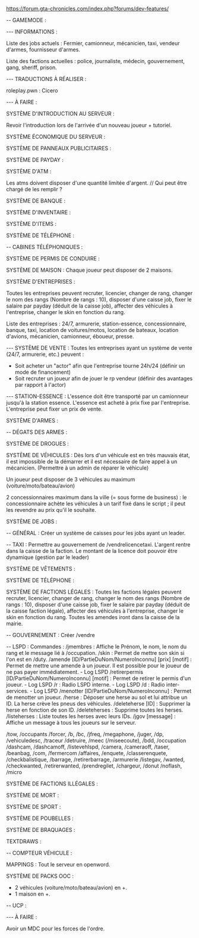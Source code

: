 
https://forum.gta-chronicles.com/index.php?forums/dev-features/

-- GAMEMODE :

--- INFORMATIONS :

Liste des jobs actuels : Fermier, camionneur, mécanicien, taxi, vendeur d'armes, fournisseur d'armes.

Liste des factions actuelles : police, journaliste, médecin, gouvernement, gang, sheriff, prison.

--- TRADUCTIONS À RÉALISER :

roleplay.pwn : Cicero

--- À FAIRE : 

SYSTÈME D'INTRODUCTION AU SERVEUR :

Revoir l'introduction lors de l'arrivée d'un nouveau joueur + tutoriel.

SYSTÈME ÉCONOMIQUE DU SERVEUR :

SYSTÈME DE PANNEAUX PUBLICITAIRES :

SYSTÈME DE PAYDAY :

SYSTÈME D'ATM :

Les atms doivent disposer d'une quantité limitée d'argent. // Qui peut être chargé de les remplir ?

SYSTÈME DE BANQUE :

SYSTÈME D'INVENTAIRE :

SYSTÈME D'ITEMS :

SYSTÈME DE TÉLÉPHONE :

-- CABINES TÉLÉPHONIQUES :

SYSTÈME DE PERMIS DE CONDUIRE :

SYSTÈME DE MAISON :
Chaque joueur peut disposer de 2 maisons.

SYSTÈME D'ENTREPRISES :

Toutes les entreprises peuvent recruter, licencier, changer de rang, changer le nom des rangs (Nombre de rangs : 10), disposer d'une caisse job, fixer le salaire par payday (déduit de la caisse job), affecter des véhicules à l'entreprise, changer le skin en fonction du rang.

Liste des entreprises : 24/7, armurerie, station-essence, concessionnaire, banque, taxi, location de voitures/motos, location de bateaux, location d'avions, mécanicien, camionneur, éboueur, presse.

--- SYSTÈME DE VENTE :
Toutes les entreprises ayant un système de vente (24/7, armurerie, etc.) peuvent :
- Soit acheter un "actor" afin que l'entreprise tourne 24h/24 (définir un mode de financement)
- Soit recruter un joueur afin de jouer le rp vendeur (définir des avantages par rapport à l'actor)

--- STATION-ESSENCE :
L'essence doit être transporté par un camionneur jusqu'à la station essence.
L'essence est acheté à prix fixe par l'entreprise.
L'entreprise peut fixer un prix de vente.

SYSTÈME D'ARMES :

-- DÉGATS DES ARMES :

SYSTÈME DE DROGUES :

SYSTÈME DE VÉHICULES :
Dès lors d'un véhicule est en très mauvais état, il est impossible de la démarrer et il est nécessaire de faire appel à un mécanicien. (Permettre à un admin de réparer le véhicule)

Un joueur peut disposer de 3 véhicules au maximum (voiture/moto/bateau/avion)

2 concessionnaires maximum dans la ville (= sous forme de business) : le concessionnaire achète les véhicules à un tarif fixé dans le script ; il peut les revendre au prix qu'il le souhaite.

SYSTÈME DE JOBS :

-- GÉNÉRAL : Créer un système de caisses pour les jobs ayant un leader.

-- TAXI : Permettre au gouvernement de /vendrelicencetaxi. L'argent rentre dans la caisse de la faction. Le montant de la licence doit pouvoir être dynamique (gestion par le leader)

SYSTÈME DE VÊTEMENTS :

SYSTÈME DE TÉLÉPHONE :

SYSTÈME DE FACTIONS LÉGALES :
Toutes les factions légales peuvent recruter, licencier, changer de rang, changer le nom des rangs (Nombre de rangs : 10), disposer d'une caisse job, fixer le salaire par payday (déduit de la caisse faction légale), affecter des véhicules à l'entreprise, changer le skin en fonction du rang. Toutes les amendes iront dans la caisse de la mairie.

-- GOUVERNEMENT : Créer /vendre

-- LSPD : 
Commandes : 
/jmembres : Affiche le Prénom, le nom, le nom du rang et le message lié à /occupation.
/skin : Permet de mettre son skin si l'on est en /duty.
/amende [ID/PartieDuNom/NumeroInconnu] [prix] [motif] : Permet de mettre une amende à un joueur. Il est possible pour le joueur de ne pas payer immédiatement. - Log LSPD
/retirerpermis [ID/PartieDuNom/NumeroInconnu] [motif] : Permet de retirer le permis d'un joueur. - Log LSPD
/r : Radio LSPD interne. - Log LSPD
/d : Radio inter-services. - Log LSPD
/menotter [ID/PartieDuNom/NumeroInconnu] : Permet de menotter un joueur.
/herse : Déposer une herse au sol et lui attribue un ID. La herse crève les pneus des véhicules.
/deleteherse [ID] : Supprimer la herse en fonction de son ID.
/deleteherses : Supprime toutes les herses.
/listeherses : Liste toutes les herses avec leurs IDs.
/jgov [message] : Affiche un message à tous les joueurs sur le serveur.



 /tow, /occupants
/forcer, /b, /bc, /jfreq, /megaphone, /juger, /dp, /vehiculedesc, /traceur
/detruire, /meec (/miseecoute), /bdd, /occupation
/dashcam, /dashcamoff, /listevehlspd, /camera, /cameraoff, /taser, /beanbag, /com, /fermercom
/affaires, /enquete, /classerenquete, /checkbalistique, /barrage, /retirerbarrage, /armurerie
/listegav, /wanted, /checkwanted, /retirerwanted, /prendregilet, /chargeur, /donut
 /noflash, /micro

SYSTÈME DE FACTIONS ILLÉGALES :

SYSTÈME DE MORT :

SYSTÈME DE SPORT :

SYSTÈME DE POUBELLES :

SYSTÈME DE BRAQUAGES :

TEXTDRAWS :

-- COMPTEUR VÉHICULE :

MAPPINGS : Tout le serveur en openword.

SYSTÈME DE PACKS OOC :
+ 2 véhicules (voiture/moto/bateau/avion) en +.
+ 1 maison en +.

-- UCP :

--- À FAIRE :

Avoir un MDC pour les forces de l'ordre.
